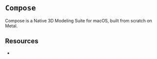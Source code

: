 # ``Compose``

Compose is a Native 3D Modeling Suite for macOS, built from scratch on Metal.

## Resources
* 
